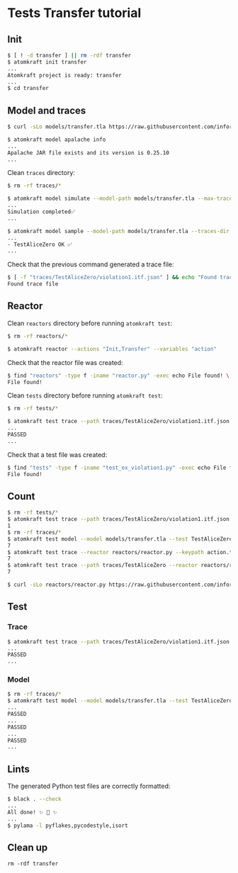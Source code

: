 # Tests Transfer tutorial

## Init

```sh
$ [ ! -d transfer ] || rm -rdf transfer
$ atomkraft init transfer
...
Atomkraft project is ready: transfer
...
$ cd transfer
```

## Model and traces

<!-- $MDX dir=transfer -->

```sh
$ curl -sLo models/transfer.tla https://raw.githubusercontent.com/informalsystems/atomkraft/dev/examples/cosmos-sdk/transfer/transfer.tla
```

```sh
$ atomkraft model apalache info
...
Apalache JAR file exists and its version is 0.25.10
...
```

Clean `traces` directory:

<!-- $MDX dir=transfer -->

```sh
$ rm -rf traces/*
```

<!-- $MDX dir=transfer -->

```sh
$ atomkraft model simulate --model-path models/transfer.tla --max-trace 4 --length 3 --traces-dir simulation_traces
...
Simulation completed✅
...
```

<!-- $MDX dir=transfer -->

```sh
$ atomkraft model sample --model-path models/transfer.tla --traces-dir traces --tests TestAliceZero
...
- TestAliceZero OK ✅
...
```

Check that the previous command generated a trace file:

<!-- $MDX dir=transfer -->

```sh
$ [ -f "traces/TestAliceZero/violation1.itf.json" ] && echo "Found trace file"
Found trace file
```

## Reactor

Clean `reactors` directory before running `atomkraft test`:

<!-- $MDX dir=transfer -->

```sh
$ rm -rf reactors/*
```

<!-- $MDX dir=transfer -->

```sh
$ atomkraft reactor --actions "Init,Transfer" --variables "action"
```

Check that the reactor file was created:

<!-- $MDX dir=transfer -->

```sh
$ find "reactors" -type f -iname "reactor.py" -exec echo File found! \;
File found!
```

Clean `tests` directory before running `atomkraft test`:

<!-- $MDX dir=transfer -->

```sh
$ rm -rf tests/*
```

<!-- $MDX dir=transfer -->

```sh
$ atomkraft test trace --path traces/TestAliceZero/violation1.itf.json --reactor reactors/reactor.py --keypath action.tag --verbose
...
PASSED                                                                   [100%]
...
```

Check that a test file was created:

<!-- $MDX dir=transfer -->

```sh
$ find "tests" -type f -iname "test_ex_violation1.py" -exec echo File found! \;
File found!
```

## Count

<!-- $MDX dir=transfer -->

```sh
$ rm -rf tests/*
$ atomkraft test trace --path traces/TestAliceZero/violation1.itf.json --reactor reactors/reactor.py --keypath action.tag --verbose | grep PASSED | wc -l | xargs
1
$ rm -rf traces/*
$ atomkraft test model --model models/transfer.tla --test TestAliceZero --max-trace 7 --view View --reactor reactors/reactor.py --keypath action.tag | grep PASSED | wc -l | xargs
7
$ atomkraft test trace --reactor reactors/reactor.py --keypath action.tag --all --verbose | grep PASSED | wc -l | xargs
7
$ atomkraft test trace --path traces/TestAliceZero --reactor reactors/reactor.py --keypath action.tag --verbose | grep PASSED | wc -l | xargs
7
```

<!-- $MDX dir=transfer -->

```sh
$ curl -sLo reactors/reactor.py https://raw.githubusercontent.com/informalsystems/atomkraft/dev/examples/cosmos-sdk/transfer/reactor.py
```

## Test

### Trace

<!-- $MDX dir=transfer -->

```sh
$ atomkraft test trace --path traces/TestAliceZero/violation1.itf.json --reactor reactors/reactor.py --keypath action.tag --verbose
...
PASSED                                                                   [100%]
...
```

### Model

<!-- $MDX dir=transfer -->

```sh
$ rm -rf traces/*
$ atomkraft test model --model models/transfer.tla --test TestAliceZero --max-trace 3 --view View --reactor reactors/reactor.py --keypath action.tag --verbose
...
PASSED                                                                   [ 33%]
...
PASSED                                                                   [ 66%]
...
PASSED                                                                   [100%]
...
```

## Lints

The generated Python test files are correctly formatted:

<!-- $MDX dir=transfer -->

```sh
$ black . --check
...
All done! ✨ 🍰 ✨
...
$ pylama -l pyflakes,pycodestyle,isort
```

## Clean up

```
rm -rdf transfer
```
